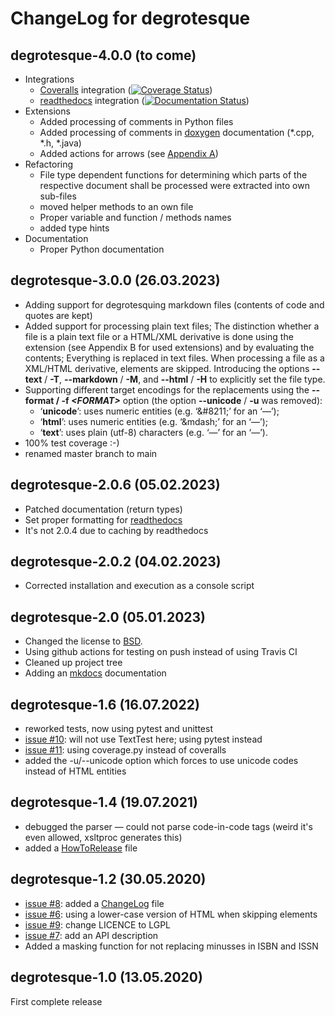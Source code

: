 # ChangeLog for degrotesque

## degrotesque-4.0.0 (to come)

* Integrations
	* [Coveralls](https://coveralls.io/) integration ([![Coverage Status](https://coveralls.io/repos/github/dkrajzew/degrotesque/badge.svg?branch=main)](https://coveralls.io/github/dkrajzew/degrotesque?branch=main))
	* [readthedocs](https://readthedocs.io/) integration ([![Documentation Status](https://readthedocs.org/projects/degrotesque/badge/?version=latest)](https://degrotesque.readthedocs.io/en/latest/?badge=latest))
* Extensions
	* Added processing of comments in Python files
	* Added processing of comments in [doxygen](https://www.doxygen.nl/) documentation (\*.cpp, \*.h, \*.java)
	* Added actions for arrows (see [Appendix A](appendixA.md))
* Refactoring
	* File type dependent functions for determining which parts of the respective document shall be processed were extracted into own sub-files
	* moved helper methods to an own file
	* Proper variable and function / methods names
	* added type hints
* Documentation
	* Proper Python documentation

## degrotesque-3.0.0 (26.03.2023)

* Adding support for degrotesquing markdown files (contents of code and quotes are kept)
* Added support for processing plain text files; The distinction whether a file is a plain text file or a HTML/XML derivative is done using the extension (see Appendix B for used extensions) and by evaluating the contents; Everything is replaced in text files. When processing a file as a XML/HTML derivative, elements are skipped. Introducing the options __--text__ / __-T__, __--markdown__ / __-M__, and __--html__ / __-H__ to explicitly set the file type.
* Supporting different target encodings for the replacements using the __--format / -f _&lt;FORMAT&gt;___ option (the option __--unicode__ / __-u__ was removed):
    * &#8216;__unicode__&#8217;: uses numeric entities (e.g. &#8216;&amp;#8211;&#8217; for an &#8216;&mdash;&#8217;);
    * &#8216;__html__&#8217;: uses numeric entities (e.g. &#8216;&amp;mdash;&#8217; for an &#8216;&mdash;&#8217;);
    * &#8216;__text__&#8217;: uses plain (utf-8) characters (e.g. &#8216;—&#8217; for an &#8216;&mdash;&#8217;).
* 100% test coverage :-)
* renamed master branch to main


## degrotesque-2.0.6 (05.02.2023)

* Patched documentation (return types)
* Set proper formatting for [readthedocs](https://degrotesque.readthedocs.io/en/2.0.6/)
* It&apos;s not 2.0.4 due to caching by readthedocs


## degrotesque-2.0.2 (04.02.2023)

* Corrected installation and execution as a console script


## degrotesque-2.0 (05.01.2023)

* Changed the license to [BSD](license.md).
* Using github actions for testing on push instead of using Travis CI
* Cleaned up project tree
* Adding an [mkdocs](https://www.mkdocs.org/) documentation


## degrotesque-1.6 (16.07.2022)

* reworked tests, now using pytest and unittest
* [issue #10](https://github.com/dkrajzew/degrotesque/issues/10): will not use TextTest here; using pytest instead
* [issue #11](https://github.com/dkrajzew/degrotesque/issues/11): using coverage.py instead of coveralls
* added the -u/--unicode option which forces to use unicode codes instead of HTML entities


## degrotesque-1.4 (19.07.2021)

* debugged the parser &mdash; could not parse code-in-code tags (weird it&apos;s even allowed, xsltproc generates this)
* added a [HowToRelease](https://github.com/dkrajzew/degrotesque/blob/master/HowToRelease.md) file


## degrotesque-1.2 (30.05.2020)

* [issue #8](https://github.com/dkrajzew/degrotesque/issues/8): added a [ChangeLog](https://github.com/dkrajzew/degrotesque/blob/master/CHANGES.md) file
* [issue #6](https://github.com/dkrajzew/degrotesque/issues/6): using a lower-case version of HTML when skipping elements
* [issue #9](https://github.com/dkrajzew/degrotesque/issues/9): change LICENCE to LGPL
* [issue #7](https://github.com/dkrajzew/degrotesque/issues/7): add an API description
* Added a masking function for not replacing minusses in ISBN and ISSN


## degrotesque-1.0 (13.05.2020)

First complete release



